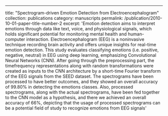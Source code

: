 ---
title: "Spectrogram-driven Emotion Detection from Electroencephalogram"
collection: publications
category: manuscripts
permalink: /publication/2010-10-01-paper-title-number-2
excerpt: 'Emotion detection aims to interpret
emotions through data like text, voice, and
physiological signals, which holds significant potential
for monitoring mental health and human-computer
interaction. Electroencephalogram (EEG) is a noninvasive technique recording brain activity and offers
unique insights for real-time emotion detection. This
study evaluates classifying emotions (i.e. positive,
negative, neutral) in EEG using deep learning,
emphasizing Convolutional Neural Networks (CNN).
After going through the preprocessing part, the timefrequency representations along with random
transformations were created as inputs to the CNN
architecture by a short-time Fourier transform of the
EEG signals from the SEED dataset. The spectrograms
have been processed to have better outcomes, and they
showed an overall accuracy of 99.80% in detecting the
emotions classes. Also, processed spectrograms, along
with the actual spectrograms, have been fed together to
the CNN model as a hypothesis, and there we achieved
an overall accuracy of 66%, depicting that the usage of
processed spectrograms can be a potential field of study
to recognize emotions from EEG signals'



